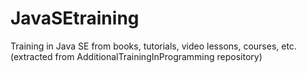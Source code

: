 # JavaSEtraining
Training in Java SE from books, tutorials, video lessons, courses, etc. (extracted from AdditionalTrainingInProgramming repository)
